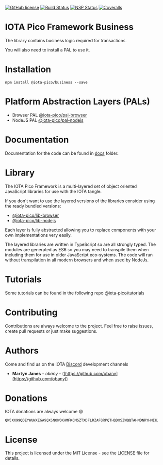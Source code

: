 [![GitHub license](https://img.shields.io/badge/license-MIT-blue.svg)](https://raw.githubusercontent.com/iota-pico/business/master/LICENSE) [![Build Status](https://travis-ci.org/iota-pico/business.svg?branch=master)](https://travis-ci.org/iota-pico/business) [![NSP Status](https://nodesecurity.io/orgs/iota-pico/projects/cfd72d3c-b3ed-45f3-808a-9b3f7d0d821c/badge)](https://nodesecurity.io/orgs/iota-pico/projects/cfd72d3c-b3ed-45f3-808a-9b3f7d0d821c)
[![Coveralls](https://img.shields.io/coveralls/iota-pico/business.svg)](https://coveralls.io/github/iota-pico/business)

# IOTA Pico Framework Business

The library contains business logic required for transactions.

You will also need to install a PAL to use it.

# Installation

```shell
npm install @iota-pico/business --save
```

# Platform Abstraction Layers (PALs)

* Browser PAL [@iota-pico/pal-browser](https://github.com/iota-pico/pal-browser)
* NodeJS PAL [@iota-pico/pal-nodejs](https://github.com/iota-pico/pal-nodejs)

# Documentation

Documentation for the code can be found in [docs](./docs/README.md) folder.

# Library

The IOTA Pico Framework is a multi-layered set of object oriented JavaScript libraries for use with the IOTA tangle.

If you don't want to use the layered versions of the libraries consider using the  ready bundled versions:
* [@iota-pico/lib-browser](https://github.com/iota-pico/lib-browser)
* [@iota-pico/lib-nodejs](https://github.com/iota-pico/lib-nodejs)

Each layer is fully abstracted allowing you to replace components with your own implementations very easily.

The layered libraries are written in TypeScript so are all strongly typed. The modules are generated as ES6 so you may need to transpile them when including them for use in older JavaScript eco-systems. The code will run without transpilation in all modern browsers and when used by NodeJs.

# Tutorials

Some tutorials can be found in the following repo [@iota-pico/tutorials](https://github.com/iota-pico/tutorials)


# Contributing

Contributions are always welcome to the project. Feel free to raise issues, create pull requests or just make suggestions.

# Authors

Come and find us on the IOTA [Discord](https://discordapp.com/invite/fNGZXvh) development channels

* **Martyn Janes** - *obany* - ([https://github.com/obany](https://github.com/obany))

# Donations

IOTA donations are always welcome :smile:
```shell
QWJXX99QDEYWUWXEGA9QXSNOWOKHMFKCMSZTXDFLRZAFQRPQTHQDXSZWQQTAHNDNRYHMIKJYWQLKTFHBWSAOJDHAMB
```

# License

This project is licensed under the MIT License - see the [LICENSE](./LICENSE) file for details.
